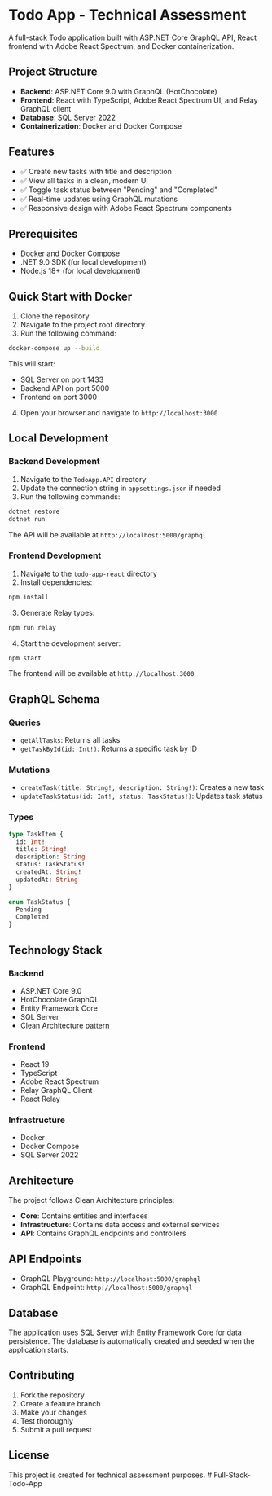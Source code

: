 # Todo App - Technical Assessment

A full-stack Todo application built with ASP.NET Core GraphQL API, React frontend with Adobe React Spectrum, and Docker containerization.

## Project Structure

- **Backend**: ASP.NET Core 9.0 with GraphQL (HotChocolate)
- **Frontend**: React with TypeScript, Adobe React Spectrum UI, and Relay GraphQL client
- **Database**: SQL Server 2022
- **Containerization**: Docker and Docker Compose

## Features

- ✅ Create new tasks with title and description
- ✅ View all tasks in a clean, modern UI
- ✅ Toggle task status between "Pending" and "Completed"
- ✅ Real-time updates using GraphQL mutations
- ✅ Responsive design with Adobe React Spectrum components

## Prerequisites

- Docker and Docker Compose
- .NET 9.0 SDK (for local development)
- Node.js 18+ (for local development)

## Quick Start with Docker

1. Clone the repository
2. Navigate to the project root directory
3. Run the following command:

```bash
docker-compose up --build
```

This will start:
- SQL Server on port 1433
- Backend API on port 5000
- Frontend on port 3000

4. Open your browser and navigate to `http://localhost:3000`

## Local Development

### Backend Development

1. Navigate to the `TodoApp.API` directory
2. Update the connection string in `appsettings.json` if needed
3. Run the following commands:

```bash
dotnet restore
dotnet run
```

The API will be available at `http://localhost:5000/graphql`

### Frontend Development

1. Navigate to the `todo-app-react` directory
2. Install dependencies:

```bash
npm install
```

3. Generate Relay types:

```bash
npm run relay
```

4. Start the development server:

```bash
npm start
```

The frontend will be available at `http://localhost:3000`

## GraphQL Schema

### Queries

- `getAllTasks`: Returns all tasks
- `getTaskById(id: Int!)`: Returns a specific task by ID

### Mutations

- `createTask(title: String!, description: String!)`: Creates a new task
- `updateTaskStatus(id: Int!, status: TaskStatus!)`: Updates task status

### Types

```graphql
type TaskItem {
  id: Int!
  title: String!
  description: String
  status: TaskStatus!
  createdAt: String!
  updatedAt: String
}

enum TaskStatus {
  Pending
  Completed
}
```

## Technology Stack

### Backend
- ASP.NET Core 9.0
- HotChocolate GraphQL
- Entity Framework Core
- SQL Server
- Clean Architecture pattern

### Frontend
- React 19
- TypeScript
- Adobe React Spectrum
- Relay GraphQL Client
- React Relay

### Infrastructure
- Docker
- Docker Compose
- SQL Server 2022

## Architecture

The project follows Clean Architecture principles:

- **Core**: Contains entities and interfaces
- **Infrastructure**: Contains data access and external services
- **API**: Contains GraphQL endpoints and controllers

## API Endpoints

- GraphQL Playground: `http://localhost:5000/graphql`
- GraphQL Endpoint: `http://localhost:5000/graphql`

## Database

The application uses SQL Server with Entity Framework Core for data persistence. The database is automatically created and seeded when the application starts.

## Contributing

1. Fork the repository
2. Create a feature branch
3. Make your changes
4. Test thoroughly
5. Submit a pull request

## License

This project is created for technical assessment purposes.
#   F u l l - S t a c k - T o d o - A p p  
 